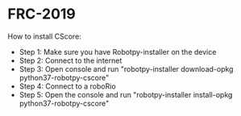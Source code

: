# FRC-2019

How to install CScore:
- Step 1: Make sure you have Robotpy-installer on the device
- Step 2: Connect to the internet
- Step 3: Open console and run "robotpy-installer download-opkg python37-robotpy-cscore"
- Step 4: Connect to a roboRio
- Step 5: Open the console and run "robotpy-installer install-opkg python37-robotpy-cscore"